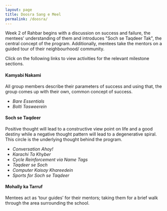 ```yaml
---
layout: page
title: Doosra Sang e Meel
permalink: /doosra/
---
```


Week 2 of Rahbar begins with a discussion on success and failure, the mentees' understanding of them and introduces "Soch se Taqdeer Tak", the central concept of the program. Additionally, mentees take the mentors on a guided tour of their neighbourhood/ community.

Click on the following links to view activities for the relevant milestone sections.

#### Kamyabi Nakami
All group members describe their parameters of success and using that, the group comes up with their own, common concept of success.
- *Bare Essentials*
- *Bolti Tasweerein*

#### Soch se Taqdeer
Positive thought will lead to a constructive view point on life and a good destiny while a negative thought pattern will lead to a degenerative spiral. This circle is the underlying thought behind the program.
- *Conversation Ahoy!*
- *Karachi Ta Khyber*
- *Cycle Reinforcement via Name Tags*
- *Taqdeer se Soch*
- *Computer Kaisay Khareedein*
-  *Sports for Soch se Taqdeer*

#### Mohally ka Tarruf
Mentees act as ‘tour guides’ for their mentors; taking them for a brief walk through the area surrounding the school.
